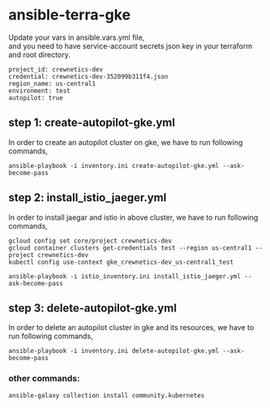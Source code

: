 # ansible-terra-gke

Update your vars in ansible.vars.yml file,  
and you need to have service-account secrets json key in your terraform and root directory.
```
project_id: crewnetics-dev
credential: crewnetics-dev-352099b311f4.json
region_name: us-central1
environment: test
autopilot: true
```
## step 1: create-autopilot-gke.yml
In order to create an autopilot cluster on gke, we have to run following commands,  
```
ansible-playbook -i inventory.ini create-autopilot-gke.yml --ask-become-pass
```

## step 2: install_istio_jaeger.yml
In order to install jaegar and istio in above cluster, we have to run following commands,  
```
gcloud config set core/project crewnetics-dev
gcloud container clusters get-credentials test --region us-central1 --project crewnetics-dev
kubectl config use-context gke_crewnetics-dev_us-central1_test  

ansible-playbook -i istio_inventory.ini install_istio_jaeger.yml --ask-become-pass
```
## step 3: delete-autopilot-gke.yml
In order to delete an autopilot cluster in gke and its resources, we have to run following commands,  
```
ansible-playbook -i inventory.ini delete-autopilot-gke.yml --ask-become-pass
```

### other commands:
```
ansible-galaxy collection install community.kubernetes
```